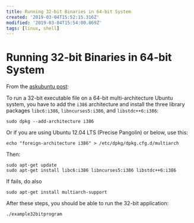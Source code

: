 ```yaml
---
title: Running 32-bit Binaries in 64-bit System
created: '2019-03-04T15:52:15.316Z'
modified: '2019-03-04T15:54:00.869Z'
tags: [linux, shell]
---
```


# Running 32-bit Binaries in 64-bit System

From the [askubuntu post](https://askubuntu.com/questions/454253/how-to-run-32-bit-app-in-ubuntu-64-bit):

To run a 32-bit executable file on a 64-bit multi-architecture Ubuntu system, you have to add the `i386` architecture and install the three library packages `libc6:i386`, `libncurses5:i386`, and `libstdc++6:i386`:

    sudo dpkg --add-architecture i386

Or if you are using Ubuntu&nbsp;12.04 LTS (Precise Pangolin) or below, use this:

    echo "foreign-architecture i386" > /etc/dpkg/dpkg.cfg.d/multiarch

Then:

    sudo apt-get update
    sudo apt-get install libc6:i386 libncurses5:i386 libstdc++6:i386

If fails, do also

    sudo apt-get install multiarch-support

After these steps, you should be able to run the 32-bit application:

    ./example32bitprogram
